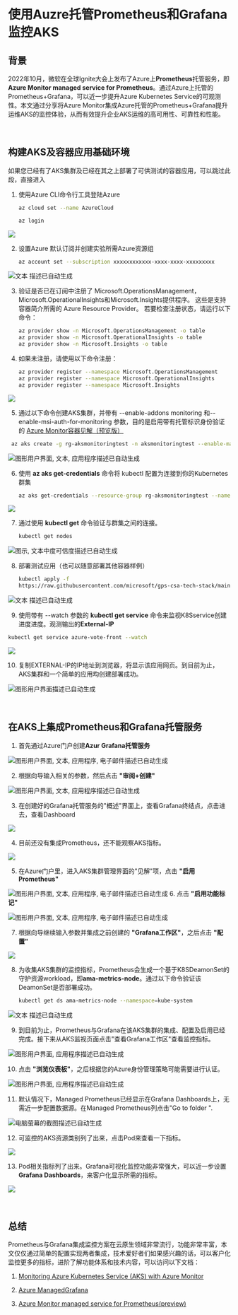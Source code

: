 # **使用Auzre托管Prometheus和Grafana监控AKS**

##  **背景**

2022年10月，微软在全球Ignite大会上发布了Azure上**Prometheus**托管服务，即 **Azure Monitor managed service for Prometheus**。通过Azure上托管的Prometheus+Grafana，可以近一步提升Azure Kubernetes Service的可观测性。本文通过分享将Azure Monitor集成Azure托管的Prometheus+Grafana提升运维AKS的监控体验，从而有效提升企业AKS运维的高可用性、可靠性和性能。

&nbsp;
&nbsp;

##  **构建AKS及容器应用基础环境**

如果您已经有了AKS集群及已经在其之上部署了可供测试的容器应用，可以跳过此段，直接进入

1.  使用Azure CLI命令行工具登陆Azure

    ```bash
    az cloud set --name AzureCloud

    az login
    ```

![](.//media/image1.png)

2.  设置Azure 默认订阅并创建实验所需Azure资源组
    ```bash
    az account set --subscription xxxxxxxxxxxx-xxxx-xxxx-xxxxxxxxx

    ```
![文本 描述已自动生成](.//media/image2.png)

3.  验证是否已在订阅中注册了
    Microsoft.OperationsManagement，Microsoft.OperationalInsights和Microsoft.Insights提供程序。
    这些是支持容器简介所需的 Azure Resource Provider。
    若要检查注册状态，请运行以下命令：

    ```bash
    az provider show -n Microsoft.OperationsManagement -o table
    az provider show -n Microsoft.OperationalInsights -o table
    az provider show -n Microsoft.Insights -o table
    ```


4.  如果未注册，请使用以下命令注册：

    ```bash
    az provider register --namespace Microsoft.OperationsManagement
    az provider register --namespace Microsoft.OperationalInsights
    az provider register --namespace Microsoft.Insights
    ```

![](.//media/image3.png)

5.  通过以下命令创建AKS集群，并带有 --enable-addons monitoring 和--enable-msi-auth-for-monitoring
    参数，目的是启用带有托管标识身份验证的 [Azure Monitor容器见解（预览版）](https://learn.microsoft.com/zh-cn/azure/azure-monitor/containers/container-insights-overview)

   ```bash
    az aks create -g rg-aksmonitoringtest -n aksmonitoringtest --enable-managed-identity --node-count 1 --enable-addons monitoring --enable-msi-auth-for-monitoring --generate-ssh-keys
   ```
![图形用户界面, 文本, 应用程序描述已自动生成](.//media/image4.png)

6.  使用 **az aks get-credentials** 命令将 kubectl 配置为连接到你的Kubernetes群集
    ```bash
    az aks get-credentials --resource-group rg-aksmonitoringtest --name aksmonitoringtest
    ```
![](.//media/image5.png)

7.  通过使用 **kubectl get** 命令验证与群集之间的连接。
    ```bash
    kubectl get nodes
    ```
![图示, 文本中度可信度描述已自动生成](.//media/image6.png)

8.  部署测试应用（也可以随意部署其他容器样例）
    ```bash
    kubectl apply -f
    https://raw.githubusercontent.com/microsoft/gps-csa-tech-stack/main/Monitoring-AKS-with-Azure%20Managed%20Prometheus-and-Grafana/yaml/azure-vote.yaml
    ```
![文本 描述已自动生成](.//media/image7.png)

9.  使用带有 --watch 参数的 **kubectl get service** 命令来监视K8Sservice创建进度进度。观测输出的**External-IP**
```bash
kubectl get service azure-vote-front --watch
```
![](.//media/image8.png)

10.  复制EXTERNAL-IP的IP地址到浏览器，将显示该应用网页。到目前为止，AKS集群和一个简单的应用均创建部署成功。

![图形用户界面描述已自动生成](.//media/image9.png)

&nbsp;
&nbsp;


##  **在AKS上集成Prometheus和Grafana托管服务**

1.  首先通过Azure门户创建**Azur Grafana托管服务**

![图形用户界面, 文本, 应用程序, 电子邮件描述已自动生成](.//media/image10.png)

2.  根据向导输入相关的参数，然后点击 **"审阅+创建"**

![图形用户界面, 文本, 应用程序描述已自动生成](.//media/image11.png)

3.  在创建好的Grafana托管服务的"概述"界面上，查看Grafana终结点，点击进去，查看Dashboard

![](.//media/image12.png)

4.  目前还没有集成Prometheus，还不能观察AKS指标。

![](.//media/image13.png)

5.  在Azure门户里，进入AKS集群管理界面的"见解"项，点击 **"启用Prometheus"**

![图形用户界面, 文本, 应用程序, 电子邮件描述已自动生成](.//media/image14.png)
6.  点击 **"启用功能标记"**

![图形用户界面, 文本, 应用程序, 电子邮件描述已自动生成](.//media/image15.png)

7.  根据向导继续输入参数并集成之前创建的 **"Grafana工作区"**，之后点击 **"配置"**

![](.//media/image16.png)

8.  为收集AKS集群的监控指标，Prometheus会生成一个基于K8SDeamonSet的守护资源workload，即**ama-metrics-node**。通过以下命令验证该DeamonSet是否部署成功。
    ```bash
    kubectl get ds ama-metrics-node --namespace=kube-system
    ```
![文本 描述已自动生成](.//media/image17.png)

9.  到目前为止，Prometheus与Grafana在该AKS集群的集成、配置及启用已经完成。接下来从AKS监视页面点击"查看Grafana工作区"查看监控指标。

![图形用户界面, 应用程序描述已自动生成](.//media/image18.png)

10.  点击 **"浏览仪表板"**，之后根据您的Azure身份管理策略可能需要进行认证。

![图形用户界面, 应用程序描述已自动生成](.//media/image19.png)

11.  默认情况下，Managed Prometheus已经显示在Grafana Dashboards上，无需近一步配置数据源。在Managed Prometheus列点击"Go to folder ".

![电脑萤幕的截图描述已自动生成](.//media/image20.png)

12.  可监控的AKS资源类别列了出来，点击Pod来查看一下指标。

![](.//media/image21.png)

13.  Pod相关指标列了出来。Grafana可视化监控功能非常强大，可以近一步设置**Grafana Dashboards**，来客户化显示所需的指标。

![](.//media/image22.png)

&nbsp;
&nbsp;

## **总结**

Prometheus与Grafana集成监控方案在云原生领域非常流行，功能非常丰富，本文仅仅通过简单的配置实现两者集成，技术爱好者们如果感兴趣的话，可以客户化监控更多的指标，进阶了解功能体系和技术内容，可以访问以下文档：

1.  [Monitoring Azure Kubernetes Service (AKS) with Azure Monitor](https://learn.microsoft.com/en-us/azure/aks/monitor-aks)

2.  [Azure ManagedGrafana](https://azure.microsoft.com/en-us/services/managed-grafana/#documentation)

3.  [Azure Monitor managed service for Prometheus(preview)](https://learn.microsoft.com/en-us/azure/azure-monitor/essentials/prometheus-metrics-overview)
